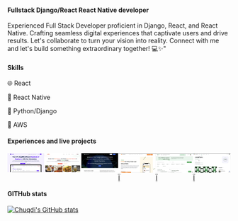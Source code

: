 #### Fullstack Django/React React Native developer
Experienced Full Stack Developer proficient in Django, React, and React Native. Crafting seamless digital experiences that captivate users and drive results. Let's collaborate to turn your vision into reality. Connect with me and let's build something extraordinary together! 💻✨"

<h4>Skills</h4>
<p>🌐 React</p>
<p>📱 React Native</p>
<p>🐍 Python/Django</p>
<p>🤖 AWS</p>

<h4>Experiences and live projects</h4>
<div style="display:flex; flex-direction:row;">
  <a href="https://www.jobofa.com/">
    <img src="https://github.com/Chuqdi/Chuqdi/blob/main/Screenshot%202024-03-26%20at%2013.10.58.png" width="280" />
  </a>

   <a href="http://saharakitchen.co.uk/">
    <img src="https://github.com/Chuqdi/Chuqdi/blob/main/Screenshot%202024-03-26%20at%2013.11.37.png" width="280" />
  </a>
   <a href="http://wirenovo.com/">
    <img src="https://github.com/Chuqdi/Chuqdi/blob/main/Screenshot%202024-03-26%20at%2013.17.21.png" width="280" />
   </a>
<a href="https://www.eatnourisha.com">
  <img src="https://github.com/Chuqdi/Chuqdi/blob/main/Screenshot%202024-03-26%20at%2013.17.48.png?raw=true" width="280" />Ï
</a>
<a href="https://www.myjobaffairs.com/">
  <img src="https://github.com/Chuqdi/Chuqdi/blob/main/Screenshot%202024-03-26%20at%2013.35.42.png?raw=true" width="280" />Ï
</a>
<a href="https://play.google.com/store/apps/details?id=com.sprinttech.jobaffairs">
  <img src="https://github.com/Chuqdi/Chuqdi/blob/main/Screenshot%202024-03-26%20at%2013.38.28.png?raw=true" width="280" />Ï
</a>
</div>


<h4>GITHub stats</h4>

[![Chuqdi's GitHub stats](https://github-readme-stats.vercel.app/api?username=Chuqdi)](https://github.com/Chuqdi/github-readme-stats)

